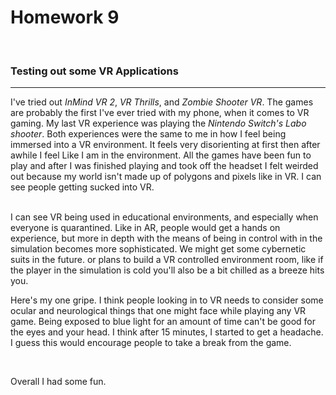 <h1> Homework 9 </h1> <br>
<h3> Testing out some VR Applications </h3>
<hr>

<p> I've tried out <i>InMind VR 2</i>, <i>VR Thrills</i>, and <i>Zombie Shooter VR</i>.
The games are probably the first I've ever tried with my phone, when it comes to VR gaming.
My last VR experience was playing the <i>Nintendo Switch's Labo shooter</i>. Both experiences were the same to me
in how I feel being immersed into a VR environment. It feels very disorienting at first then after awhile I feel
Like I am in the environment. All the games have been fun to play and after I was finished playing and took off the headset
I felt weirded out because my world isn't made up of polygons and pixels like in VR. I can see people getting sucked into VR.<br>

<br> I can see VR being used in educational environments, and especially when everyone is quarantined. Like in AR, people would get a hands on experience, but more in
depth with the means of being in control with in the simulation becomes more sophisticated. We might get some cybernetic suits in the future. or plans to build a VR controlled environment room, like if the player in the simulation is cold you'll also be a bit chilled as a breeze hits you.

Here's my one gripe. I think people looking in to VR needs to consider some ocular and neurological things that one might face while playing any VR game.
Being exposed to blue light for an amount of time can't be good for the eyes and your head. I think after 15 minutes, I started to get a headache.<br>
I guess this would encourage people to take a break from the game.

<br>

Overall I had some fun.

</p>
